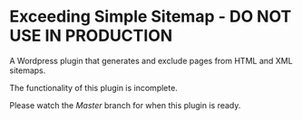 # Exceeding Simple Sitemap - DO NOT USE IN PRODUCTION
A Wordpress plugin that generates and exclude pages from HTML and XML sitemaps.

The functionality of this plugin is incomplete.

Please watch the *Master* branch for when this plugin is ready.

